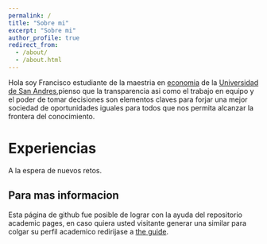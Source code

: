 ```yaml
---
permalink: /
title: "Sobre mi"
excerpt: "Sobre mi"
author_profile: true
redirect_from: 
  - /about/
  - /about.html
---
```



Hola soy Francisco estudiante de la maestria en [economia](https://udesa.edu.ar/departamento-de-economia/maestria-en-economia) de la [Universidad de San Andres](https://udesa.edu.ar),pienso que la transparencia asi como el trabajo en equipo y el poder de tomar decisiones son elementos claves para forjar una mejor sociedad de oportunidades iguales para todos que nos permita alcanzar la frontera del conocimiento.

Experiencias
======
A la espera de nuevos retos.

Para mas informacion
------
Esta página de github fue posible de lograr con la ayuda del repositorio academic pages, en caso quiera usted visitante generar una similar para colgar su perfil academico redirijase a [the guide](https://academicpages.github.io/markdown/). 
